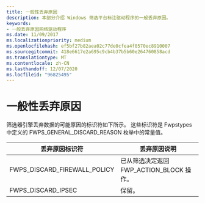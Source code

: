 ```yaml
---
title: 一般性丢弃原因
description: 本部分介绍 Windows 筛选平台标注驱动程序的一般丢弃原因。
keywords:
- 一般丢弃原因网络驱动程序
ms.date: 11/09/2017
ms.localizationpriority: medium
ms.openlocfilehash: ef5bf27b82aea02c77de0cfea4f0570ec8910007
ms.sourcegitcommit: 418e6617e2a695c9cb4b37b5b60e264760858acd
ms.translationtype: MT
ms.contentlocale: zh-CN
ms.lasthandoff: 12/07/2020
ms.locfileid: "96825495"
---
```

# <a name="general-discard-reasons"></a>一般性丢弃原因

筛选器引擎丢弃数据的可能原因的标识符如下所示。 这些标识符是 Fwpstypes 中定义的 FWPS_GENERAL_DISCARD_REASON 枚举中的常量值。

| 丢弃原因标识符 | 丢弃原因说明 |
| --- | --- |
| FWPS_DISCARD_FIREWALL_POLICY | 已从筛选决定返回 FWP_ACTION_BLOCK 操作。 |
| FWPS_DISCARD_IPSEC | 保留。 |

